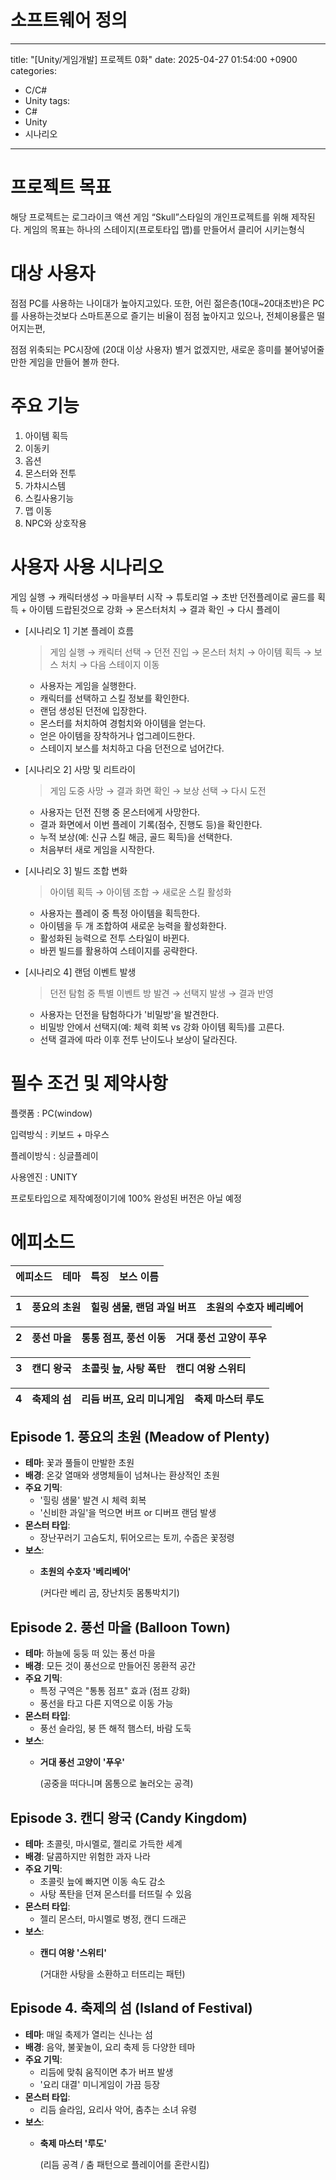 # 소프트웨어 정의

---

title: "[Unity/게임개발] 프로젝트 0화"
date: 2025-04-27 01:54:00 +0900
categories:

- C/C#
- Unity
tags:
- C#
- Unity
- 시나리오

---

# 프로젝트 목표

해당 프로젝트는 로그라이크 액션 게임 “Skull”스타일의 개인프로젝트를 위해 제작된다. 게임의 목표는 하나의 스테이지(프로토타입 맵)를 만들어서 클리어 시키는형식

# 대상 사용자

점점 PC를 사용하는 나이대가 높아지고있다. 또한, 어린 젊은층(10대~20대초반)은 PC를 사용하는것보다 스마트폰으로 즐기는 비율이 점점 높아지고 있으나, 전체이용률은 떨어지는편,

점점 위축되는 PC시장에 (20대 이상 사용자) 별거 없겠지만, 새로운 흥미를 불어넣어줄만한 게임을 만들어 볼까 한다.

# 주요 기능

1. 아이템 획득
2. 이동키
3. 옵션
4. 몬스터와 전투
5. 가챠시스템
6. 스킬사용기능
7. 맵 이동
8. NPC와 상호작용

# 사용자 사용 시나리오

게임 실행 → 캐릭터생성 → 마을부터 시작 → 튜토리얼 →  초반 던전플레이로 골드를 획득 + 아이템 드랍된것으로 강화 → 몬스터처치 → 결과 확인 → 다시 플레이

- [시나리오 1] 기본 플레이 흐름
    
    > 게임 실행 → 캐릭터 선택 → 던전 진입 → 몬스터 처치 → 아이템 획득 → 보스 처치 → 다음 스테이지 이동
    > 
    - 사용자는 게임을 실행한다.
    - 캐릭터를 선택하고 스킬 정보를 확인한다.
    - 랜덤 생성된 던전에 입장한다.
    - 몬스터를 처치하여 경험치와 아이템을 얻는다.
    - 얻은 아이템을 장착하거나 업그레이드한다.
    - 스테이지 보스를 처치하고 다음 던전으로 넘어간다.
- [시나리오 2] 사망 및 리트라이
    
    > 게임 도중 사망 → 결과 화면 확인 → 보상 선택 → 다시 도전
    > 
    - 사용자는 던전 진행 중 몬스터에게 사망한다.
    - 결과 화면에서 이번 플레이 기록(점수, 진행도 등)을 확인한다.
    - 누적 보상(예: 신규 스킬 해금, 골드 획득)을 선택한다.
    - 처음부터 새로 게임을 시작한다.
- [시나리오 3] 빌드 조합 변화
    
    > 아이템 획득 → 아이템 조합 → 새로운 스킬 활성화
    > 
    - 사용자는 플레이 중 특정 아이템을 획득한다.
    - 아이템을 두 개 조합하여 새로운 능력을 활성화한다.
    - 활성화된 능력으로 전투 스타일이 바뀐다.
    - 바뀐 빌드를 활용하여 스테이지를 공략한다.
- [시나리오 4] 랜덤 이벤트 발생
    
    > 던전 탐험 중 특별 이벤트 방 발견 → 선택지 발생 → 결과 반영
    > 
    - 사용자는 던전을 탐험하다가 '비밀방'을 발견한다.
    - 비밀방 안에서 선택지(예: 체력 회복 vs 강화 아이템 획득)를 고른다.
    - 선택 결과에 따라 이후 전투 난이도나 보상이 달라진다.

# 필수 조건 및 제약사항

플랫폼 : PC(window)

입력방식 : 키보드 + 마우스

플레이방식 : 싱글플레이

사용엔진 : UNITY

프로토타입으로 제작예정이기에 100% 완성된 버전은 아닐 예정

# 에피소드

| 에피소드 | 테마 | 특징 | 보스 이름 |
| --- | --- | --- | --- |

| 1 | 풍요의 초원 | 힐링 샘물, 랜덤 과일 버프 | 초원의 수호자 베리베어 |
| --- | --- | --- | --- |

| 2 | 풍선 마을 | 통통 점프, 풍선 이동 | 거대 풍선 고양이 푸우 |
| --- | --- | --- | --- |

| 3 | 캔디 왕국 | 초콜릿 늪, 사탕 폭탄 | 캔디 여왕 스위티 |
| --- | --- | --- | --- |

| 4 | 축제의 섬 | 리듬 버프, 요리 미니게임 | 축제 마스터 루도 |
| --- | --- | --- | --- |

## Episode 1. **풍요의 초원 (Meadow of Plenty)**

- **테마**: 꽃과 풀들이 만발한 초원
- **배경**: 온갖 열매와 생명체들이 넘쳐나는 환상적인 초원
- **주요 기믹**:
    - '힐링 샘물' 발견 시 체력 회복
    - '신비한 과일'을 먹으면 버프 or 디버프 랜덤 발생
- **몬스터 타입**:
    - 장난꾸러기 고슴도치, 튀어오르는 토끼, 수줍은 꽃정령
- **보스**:
    - **초원의 수호자 '베리베어'**
        
        (커다란 베리 곰, 장난치듯 몸통박치기)
        

## Episode 2. **풍선 마을 (Balloon Town)**

- **테마**: 하늘에 둥둥 떠 있는 풍선 마을
- **배경**: 모든 것이 풍선으로 만들어진 몽환적 공간
- **주요 기믹**:
    - 특정 구역은 "통통 점프" 효과 (점프 강화)
    - 풍선을 타고 다른 지역으로 이동 가능
- **몬스터 타입**:
    - 풍선 슬라임, 붕 뜬 해적 햄스터, 바람 도둑
- **보스**:
    - **거대 풍선 고양이 '푸우'**
        
        (공중을 떠다니며 몸통으로 눌러오는 공격)
        

## Episode 3. **캔디 왕국 (Candy Kingdom)**

- **테마**: 초콜릿, 마시멜로, 젤리로 가득한 세계
- **배경**: 달콤하지만 위험한 과자 나라
- **주요 기믹**:
    - 초콜릿 늪에 빠지면 이동 속도 감소
    - 사탕 폭탄을 던져 몬스터를 터뜨릴 수 있음
- **몬스터 타입**:
    - 젤리 몬스터, 마시멜로 병정, 캔디 드래곤
- **보스**:
    - **캔디 여왕 '스위티'**
        
        (거대한 사탕을 소환하고 터뜨리는 패턴)
        

## Episode 4. **축제의 섬 (Island of Festival)**

- **테마**: 매일 축제가 열리는 신나는 섬
- **배경**: 음악, 불꽃놀이, 요리 축제 등 다양한 테마
- **주요 기믹**:
    - 리듬에 맞춰 움직이면 추가 버프 발생
    - '요리 대결' 미니게임이 가끔 등장
- **몬스터 타입**:
    - 리듬 슬라임, 요리사 악어, 춤추는 소녀 유령
- **보스**:
    - **축제 마스터 '루도'**
        
        (리듬 공격 / 춤 패턴으로 플레이어를 혼란시킴)